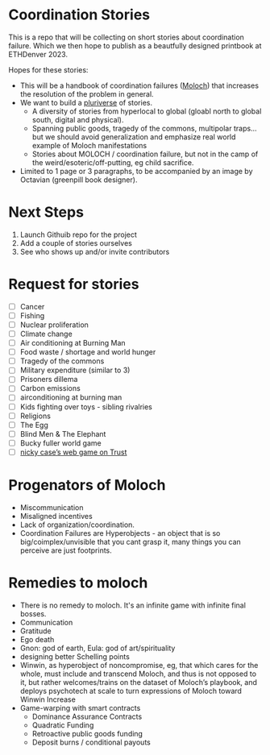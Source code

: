 # Coordination Stories

This is a repo that will be collecting on short stories about coordination failure.  Which we then hope to publish as a beautfully designed printbook at ETHDenver 2023.

Hopes for these stories:
- This will be a handbook of coordination failures ([Moloch](https://slatestarcodex.com/2014/07/30/meditations-on-moloch/)) that increases the resolution of the problem in general.
- We want to build a [pluriverse](https://pluriverse.wtf/) of stories.  
    - A diversity of stories from hyperlocal to global (gloabl north to global south, digital and physical).
    - Spanning public goods, tragedy of the commons, multipolar traps… but we should avoid generalization and emphasize real world example of Moloch manifestations
    - Stories about MOLOCH / coordination failure, but not in the camp of the weird/esoteric/off-putting, eg child sacrifice.
- Limited to 1 page or 3 paragraphs, to be accompanied by an image by Octavian (greenpill book designer).

# Next Steps

1. Launch Githuib repo for the project
2. Add a couple of stories ourselves
3. See who shows up and/or invite contributors

# Request for stories

- [ ] Cancer
- [ ] Fishing
- [ ] Nuclear proliferation
- [ ] Climate change
- [ ] Air conditioning at Burning Man
- [ ] Food waste / shortage and world hunger
- [ ] Tragedy of the commons
- [ ] Military expenditure (similar to 3)
- [ ] Prisoners dillema
- [ ] Carbon emissions
- [ ] airconditioning at burning man
- [ ] Kids fighting over toys - sibling rivalries
- [ ] Religions
- [ ] The Egg
- [ ] Blind Men & The Elephant
- [ ] Bucky fuller world game
- [ ] [nicky case’s web game on Trust](https://ncase.me/trust/)

# Progenators of Moloch

- Miscommunication
- Misaligned incentives
- Lack of organization/coordination.
- Coordination Failures are Hyperobjects - an object that is so big/coimplex/unvisible that you cant grasp it, many things you can perceive are just footprints.


# Remedies to moloch

- There is no remedy to moloch. It's an infinite game with infinite final bosses.
- Communication
- Gratitude
- Ego death
- Gnon: god of earth, Eula: god of art/spirituality
- designing better Schelling points
- Winwin, as hyperobject of noncompromise, eg,  that which cares for the whole, must include and transcend Moloch, and thus is not opposed to it,  but rather welcomes/trains on the dataset of Moloch’s playbook, and deploys psychotech at scale to turn expressions of Moloch toward Winwin Increase
- Game-warping with smart contracts
  - Dominance Assurance Contracts
  - Quadratic Funding
  - Retroactive public goods funding
  - Deposit burns / conditional payouts
